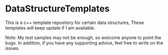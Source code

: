 # DataStructureTemplates
This is a c++ template repository for certain data structures, These templates will keep update if I am available.

Note: My test samples may not be enough, so welcome anyone to point the bugs. In addition, if you have any supporting advice, feel free to write on the issues.
